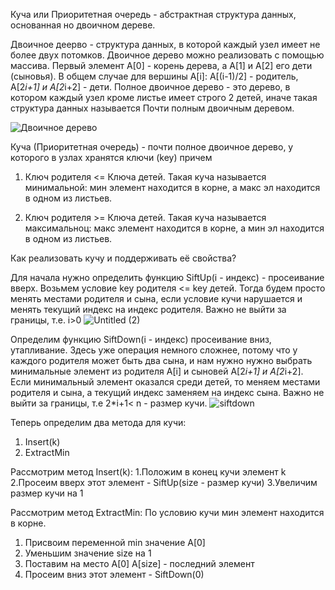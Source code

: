 Куча или Приоритетная очередь - абстрактная структура данных, основанная но двоичном дереве. 

Двоичное деерво - структура данных, в которой каждый узел имеет не более двух потомков.
Двоичное дерево можно реализовать с помощью массива. Первый элемент A[0] - корень дерева, а 
A[1] и A[2] его дети (сыновья). В общем случае для вершины A[i]:
A[(i-1)/2] - родитель, A[2*i+1] и A[2*i+2] - дети. 
Полное двоичное дерево - это дерево, в котором каждый узел кроме листье имеет строго 2 детей,
иначе такая структура данных называется Почти полным двоичным деревом.

![Двоичное дерево](https://user-images.githubusercontent.com/75784716/111869977-fd219880-8992-11eb-8f3b-685686e37b07.jpg)

Куча (Приоритетная очередь) - почти полное двоичное дерево, у которого в узлах хранятся ключи (key) причем

1. Ключ родителя <= Ключа детей. Такая куча называется минимальной:
мин элемент находится в корне, а макс эл находится в одном из листьев.

2. Ключ родителя >= Ключа детей. Такая куча называется максимальноц:
макс элемент находится в корне, а мин эл находится в одном из листьев.

Как реализовать кучу и поддерживать её свойства?

Для начала нужно определить функцию SiftUp(i - индекс) - просеивание вверх.
Возьмем условие key родителя <= key детей. Тогда будем просто менять местами родителя и сына, если условие кучи нарушается и менять текущий индекс на индекс родителя. Важно не выйти за границы, т.е. i>0
![Untitled (2)](https://user-images.githubusercontent.com/75784716/111870467-f5172800-8995-11eb-9acc-66aa0970e43b.jpg)

Определим функцию SiftDown(i - индекс) просеивание вниз, утапливание. 
Здесь уже операция немного сложнее, потому что у каждого родителя может быть два сына, и нам нужно нужно выбрать минимальные элемент из родителя A[i] и сыновей A[2*i+1] и A[2*i+2]. Если минимальный элемент оказался среди детей, то меняем местами родителя и сына, а текущий индекс заменяем на индекс сына. Важно не выйти за границы, т.е 2*i+1< n - размер кучи.
![siftdown](https://user-images.githubusercontent.com/75784716/111870849-08c38e00-8998-11eb-88eb-43e674dcef9b.jpg)

Теперь определим два метода для кучи:
1. Insert(k)
2. ExtractMin

Рассмотрим метод Insert(k):
1.Положим в конец кучи элемент k 
2.Просеим вверх этот элемент - SiftUp(size - размер кучи)
3.Увеличим размер кучи на 1

Рассмотрим метод ExtractMin:
По условию кучи мин элемент находится в корне.
1. Присвоим переменной min значение A[0]
2. Уменьшим значение size на 1
3. Поставим на место A[0] A[size] - последний элемент
4. Просеим вниз этот элемент - SiftDown(0)
